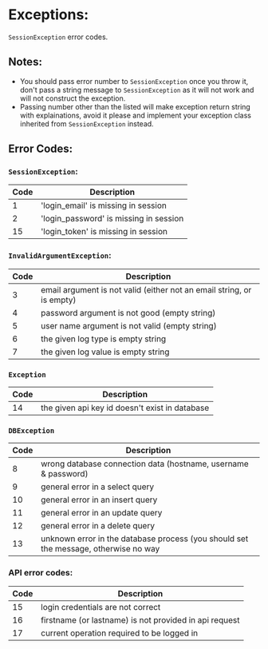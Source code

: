 # Exceptions:
`SessionException` error codes.

## Notes:
- You should pass error number to `SessionException` once you throw it, don't pass a string message to `SessionException` as it will not work and will not construct the exception.
- Passing number other than the listed will make exception return string with explainations, avoid it please and implement your exception class inherited from `SessionException` instead.

## Error Codes:

### `SessionException`:
| Code | Description                            |
|------|----------------------------------------|
| 1    | 'login_email' is missing in session    |
| 2    | 'login_password' is missing in session |
| 15   | 'login_token' is missing in session    |


	


### `InvalidArgumentException`:
| Code | Description                                                           |
|------|-----------------------------------------------------------------------|
| 3    | email argument is not valid (either not an email string, or is empty) |
| 4    | password argument is not good (empty string)                          |
| 5    | user name argument is not valid (empty string)                        |
| 6    | the given log type is empty string                                    |
| 7    | the given log value is empty string                                   |



### `Exception`
| Code | Description                                    |
|------|------------------------------------------------|
| 14   | the given api key id doesn't exist in database |


### `DBException`
| Code | Description                                                                         |
|------|-------------------------------------------------------------------------------------|
| 8    | wrong database connection data  (hostname, username & password)                     |
| 9    | general error in a select query                                                     |
| 10   | general error in an insert query                                                    |
| 11   | general error in an update query                                                    |
| 12   | general error in a delete query                                                     |
| 13   | unknown error in the database process (you should set the message, otherwise no way |

     
### API error codes:

| Code | Description                                            |
|------|--------------------------------------------------------|
| 15   | login credentials are not correct                      |
| 16   | firstname (or lastname) is not provided in api request |
| 17   | current operation required to be logged in             |







